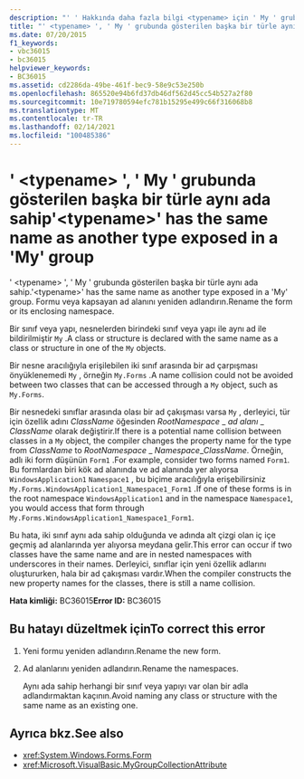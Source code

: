 ```yaml
---
description: "' ' Hakkında daha fazla bilgi <typename> için ' My ' grubunda gösterilen başka bir türle aynı ada sahip."
title: "' <typename> ', ' My ' grubunda gösterilen başka bir türle aynı ada sahip"
ms.date: 07/20/2015
f1_keywords:
- vbc36015
- bc36015
helpviewer_keywords:
- BC36015
ms.assetid: cd2286da-49be-461f-bec9-58e9c53e250b
ms.openlocfilehash: 865520e94b6fd37db46df562d45cc54b527a2f80
ms.sourcegitcommit: 10e719780594efc781b15295e499c66f316068b8
ms.translationtype: MT
ms.contentlocale: tr-TR
ms.lasthandoff: 02/14/2021
ms.locfileid: "100485386"
---
```

# <a name="typename-has-the-same-name-as-another-type-exposed-in-a-my-group"></a><span data-ttu-id="0c670-103">' \<typename> ', ' My ' grubunda gösterilen başka bir türle aynı ada sahip</span><span class="sxs-lookup"><span data-stu-id="0c670-103">'\<typename>' has the same name as another type exposed in a 'My' group</span></span>

<span data-ttu-id="0c670-104">' \<typename> ', ' My ' grubunda gösterilen başka bir türle aynı ada sahip.</span><span class="sxs-lookup"><span data-stu-id="0c670-104">'\<typename>' has the same name as another type exposed in a 'My' group.</span></span> <span data-ttu-id="0c670-105">Formu veya kapsayan ad alanını yeniden adlandırın.</span><span class="sxs-lookup"><span data-stu-id="0c670-105">Rename the form or its enclosing namespace.</span></span>  
  
 <span data-ttu-id="0c670-106">Bir sınıf veya yapı, nesnelerden birindeki sınıf veya yapı ile aynı ad ile bildirilmiştir `My` .</span><span class="sxs-lookup"><span data-stu-id="0c670-106">A class or structure is declared with the same name as a class or structure in one of the `My` objects.</span></span>  
  
 <span data-ttu-id="0c670-107">Bir nesne aracılığıyla erişilebilen iki sınıf arasında bir ad çarpışması önyüklenemedi `My` , örneğin `My.Forms` .</span><span class="sxs-lookup"><span data-stu-id="0c670-107">A name collision could not be avoided between two classes that can be accessed through a `My` object, such as `My.Forms`.</span></span>  
  
 <span data-ttu-id="0c670-108">Bir nesnedeki sınıflar arasında olası bir ad çakışması varsa `My` , derleyici, tür için özellik adını *ClassName* öğesinden *RootNamespace* _ *ad alanı* \_ *ClassName* olarak değiştirir.</span><span class="sxs-lookup"><span data-stu-id="0c670-108">If there is a potential name collision between classes in a `My` object, the compiler changes the property name for the type from *ClassName* to *RootNamespace* _ *Namespace*\_*ClassName*.</span></span> <span data-ttu-id="0c670-109">Örneğin, adlı iki form düşünün `Form1` .</span><span class="sxs-lookup"><span data-stu-id="0c670-109">For example, consider two forms named `Form1`.</span></span> <span data-ttu-id="0c670-110">Bu formlardan biri kök ad alanında ve ad alanında yer alıyorsa `WindowsApplication1` `Namespace1` , bu biçime aracılığıyla erişebilirsiniz `My.Forms.WindowsApplication1_Namespace1_Form1` .</span><span class="sxs-lookup"><span data-stu-id="0c670-110">If one of these forms is in the root namespace `WindowsApplication1` and in the namespace `Namespace1`, you would access that form through `My.Forms.WindowsApplication1_Namespace1_Form1`.</span></span>  
  
 <span data-ttu-id="0c670-111">Bu hata, iki sınıf aynı ada sahip olduğunda ve adında alt çizgi olan iç içe geçmiş ad alanlarında yer alıyorsa meydana gelir.</span><span class="sxs-lookup"><span data-stu-id="0c670-111">This error can occur if two classes have the same name and are in nested namespaces with underscores in their names.</span></span> <span data-ttu-id="0c670-112">Derleyici, sınıflar için yeni özellik adlarını oluştururken, hala bir ad çakışması vardır.</span><span class="sxs-lookup"><span data-stu-id="0c670-112">When the compiler constructs the new property names for the classes, there is still a name collision.</span></span>  
  
 <span data-ttu-id="0c670-113">**Hata kimliği:** BC36015</span><span class="sxs-lookup"><span data-stu-id="0c670-113">**Error ID:** BC36015</span></span>  
  
## <a name="to-correct-this-error"></a><span data-ttu-id="0c670-114">Bu hatayı düzeltmek için</span><span class="sxs-lookup"><span data-stu-id="0c670-114">To correct this error</span></span>  
  
1. <span data-ttu-id="0c670-115">Yeni formu yeniden adlandırın.</span><span class="sxs-lookup"><span data-stu-id="0c670-115">Rename the new form.</span></span>  
  
2. <span data-ttu-id="0c670-116">Ad alanlarını yeniden adlandırın.</span><span class="sxs-lookup"><span data-stu-id="0c670-116">Rename the namespaces.</span></span>  
  
     <span data-ttu-id="0c670-117">Aynı ada sahip herhangi bir sınıf veya yapıyı var olan bir adla adlandırmaktan kaçının.</span><span class="sxs-lookup"><span data-stu-id="0c670-117">Avoid naming any class or structure with the same name as an existing one.</span></span>  
  
## <a name="see-also"></a><span data-ttu-id="0c670-118">Ayrıca bkz.</span><span class="sxs-lookup"><span data-stu-id="0c670-118">See also</span></span>

- <xref:System.Windows.Forms.Form>
- <xref:Microsoft.VisualBasic.MyGroupCollectionAttribute>

